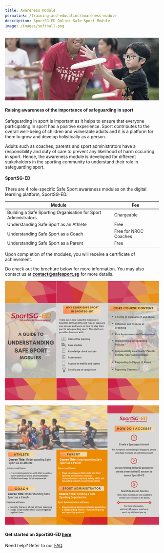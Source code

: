 ```yaml
---
title: Awareness Module
permalink: /training-and-education/awareness-module
description: SportSG-ED Online Safe Sport Module
image: /images/softball.png
---
```

![Alt text for image on Isomer site](/images/ultimate.jpg)

#### Raising awareness of the importance of safeguarding in sport
Safeguarding in sport is important as it helps to ensure that everyone participating in sport has a positive experience. Sport contributes to the overall well-being of children and vulnerable adults and it is a platform for them to grow and develop holistically as a person. 

Adults such as coaches, parents and sport administrators have a responsibility and duty of care to prevent any likelihood of harm occurring in sport. Hence, the awareness module is developed for different stakeholders in the sporting community to understand their role in safeguarding sport. 

#### SportSG-ED

There are 4 role-specific Safe Sport awareness modules on the digital learning platform, SportSG-ED. 


| Module | Fee | 
| --------   | -------- | 
| Building a Safe Sporting Organisation for Sport Administrators | Chargeable |
| Understanding Safe Sport as an Athlete                                      | Free | 
| Understanding Safe Sport as a Coach                                         | Free for NROC Coaches |
| Understanding Safe Sport as a Parent                                         | Free |

Upon completion of the modules, you will receive a certificate of achievement.

Do check out the brochure below for more information. You may also contact us at **contact@safesport.sg** for more details. 

![SportSG-ED Pg1](/images/sportsg-ed/1.png)

![SportSG-ED Pg2](/images/sportsg-ed/2.png)

#### Get started on SportSG-ED [here](https://www.sportsync.sg/App/Login?ReturnUrl=%2fApp%2fHome%2fLaunchSMLP)
Need help? Refer to our [FAQ](https://coachsg.sportsingapore.gov.sg/faq?category=SportSG-ED&page=sub). 